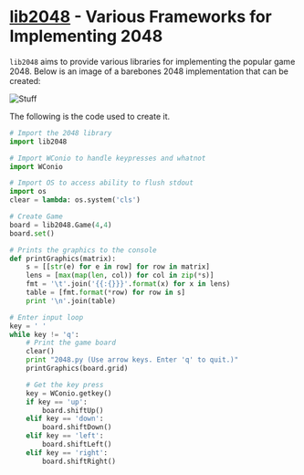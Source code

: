 [lib2048]() - Various Frameworks for Implementing 2048
=======

```lib2048``` aims to provide various libraries for implementing the popular game 2048. Below is an image of a barebones 2048 implementation that can be created:

![Stuff](barebones.png "A minimal 2048")

The following is the code used to create it.

```python
# Import the 2048 library
import lib2048

# Import WConio to handle keypresses and whatnot
import WConio

# Import OS to access ability to flush stdout
import os
clear = lambda: os.system('cls')

# Create Game
board = lib2048.Game(4,4)
board.set()

# Prints the graphics to the console
def printGraphics(matrix):
    s = [[str(e) for e in row] for row in matrix]
    lens = [max(map(len, col)) for col in zip(*s)]
    fmt = '\t'.join('{{:{}}}'.format(x) for x in lens)
    table = [fmt.format(*row) for row in s]
    print '\n'.join(table)

# Enter input loop
key = ' '
while key != 'q':
    # Print the game board
    clear()
    print "2048.py (Use arrow keys. Enter 'q' to quit.)"
    printGraphics(board.grid)

    # Get the key press
    key = WConio.getkey()
    if key == 'up':
        board.shiftUp()
    elif key == 'down':
        board.shiftDown()
    elif key == 'left':
        board.shiftLeft()
    elif key == 'right':
        board.shiftRight()
```
